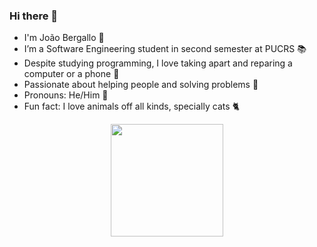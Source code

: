    ### Hi there 👋

- I'm João Bergallo 🙂
- I’m a Software Engineering student in second semester at PUCRS 📚
- Despite studying programming, I love taking apart and reparing a computer or a phone 🤖
- Passionate about helping people and solving problems 🚀
- Pronouns: He/Him 🤗
- Fun fact: I love animals off all kinds, specially cats 🐈


<div align="center">
  <img height="180em" src="https://github-readme-stats.vercel.app/api/top-langs/?username=jhbergallo&layout=compact&langs_count=7&theme=github_dark"/>
</div>
          
          
          

          
